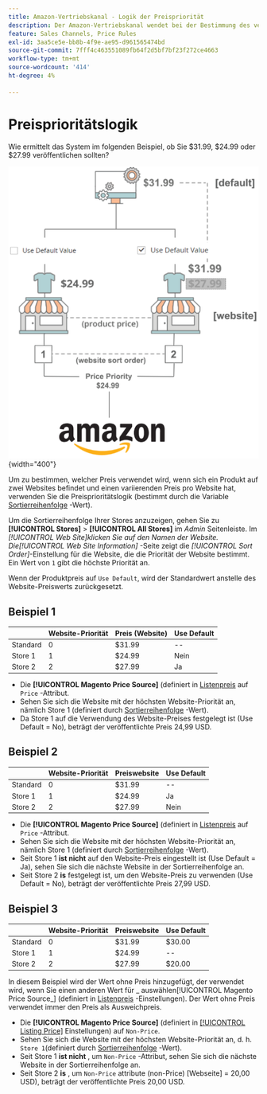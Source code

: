 ```yaml
---
title: Amazon-Vertriebskanal - Logik der Preispriorität
description: Der Amazon-Vertriebskanal wendet bei der Bestimmung des veröffentlichten Preises für eine Amazon-Auflistung eine Priorisierung an.
feature: Sales Channels, Price Rules
exl-id: 3aa5ce5e-bb8b-4f9e-ae95-d961565474bd
source-git-commit: 7fff4c463551089fb64f2d5bf7bf23f272ce4663
workflow-type: tm+mt
source-wordcount: '414'
ht-degree: 4%

---
```


# Preisprioritätslogik

Wie ermittelt das System im folgenden Beispiel, ob Sie $31.99, $24.99 oder $27.99 veröffentlichen sollten?

![Umfang der Handelspreise](assets/amazon-price-scope.png){width="400"}

Um zu bestimmen, welcher Preis verwendet wird, wenn sich ein Produkt auf zwei Websites befindet und einen variierenden Preis pro Website hat, verwenden Sie die Preisprioritätslogik (bestimmt durch die Variable [Sortierreihenfolge](https://experienceleague.adobe.com/docs/commerce-admin/stores-sales/site-store/store-views.html) -Wert).

Um die Sortierreihenfolge Ihrer Stores anzuzeigen, gehen Sie zu **[!UICONTROL Stores]** > **[!UICONTROL All Stores]** im _Admin_ Seitenleiste. Im _[!UICONTROL Web Site]_klicken Sie auf den Namen der Website. Die_[!UICONTROL Web Site Information]_ -Seite zeigt die _[!UICONTROL Sort Order]_-Einstellung für die Website, die die Priorität der Website bestimmt. Ein Wert von `1` gibt die höchste Priorität an.

Wenn der Produktpreis auf `Use Default`, wird der Standardwert anstelle des Website-Preiswerts zurückgesetzt.

## Beispiel 1

|         | Website-Priorität | Preis (Website) | Use Default |
|---------|------------------|-----------------|-------------|
| Standard | 0 | $31.99 | -- |
| Store 1 | 1 | $24.99 | Nein |
| Store 2 | 2 | $27.99 | Ja |

- Die **[!UICONTROL Magento Price Source]** (definiert in [Listenpreis](./listing-price.md) auf `Price` -Attribut.
- Sehen Sie sich die Website mit der höchsten Website-Priorität an, nämlich Store 1 (definiert durch [Sortierreihenfolge](https://experienceleague.adobe.com/docs/commerce-admin/stores-sales/site-store/store-views.html) -Wert).
- Da Store 1 auf die Verwendung des Website-Preises festgelegt ist (Use Default = No), beträgt der veröffentlichte Preis 24,99 USD.

## Beispiel 2

|         | Website-Priorität | Preiswebsite | Use Default |
|---------|------------------|---------------|-------------|
| Standard | 0 | $31.99 | -- |
| Store 1 | 1 | $24.99 | Ja |
| Store 2 | 2 | $27.99 | Nein |

- Die **[!UICONTROL Magento Price Source]** (definiert in [Listenpreis](./listing-price.md) auf `Price` -Attribut.
- Sehen Sie sich die Website mit der höchsten Website-Priorität an, nämlich Store 1 (definiert durch [Sortierreihenfolge](https://experienceleague.adobe.com/docs/commerce-admin/stores-sales/site-store/store-views.html) -Wert).
- Seit Store 1 **ist nicht** auf den Website-Preis eingestellt ist (Use Default = Ja), sehen Sie sich die nächste Website in der Sortierreihenfolge an.
- Seit Store 2 **is** festgelegt ist, um den Website-Preis zu verwenden (Use Default = No), beträgt der veröffentlichte Preis 27,99 USD.

## Beispiel 3

|         | Website-Priorität | Preiswebsite | Use Default |
|---------|------------------|---------------|-------------|
| Standard | 0 | $31.99 | $30.00 |
| Store 1 | 1 | $24.99 | -- |
| Store 2 | 2 | $27.99 | $20.00 |

In diesem Beispiel wird der Wert ohne Preis hinzugefügt, der verwendet wird, wenn Sie einen anderen Wert für _ auswählen[!UICONTROL Magento Price Source_] (definiert in [Listenpreis](./listing-price.md) -Einstellungen). Der Wert ohne Preis verwendet immer den Preis als Ausweichpreis.

- Die **[!UICONTROL Magento Price Source]** (definiert in [[!UICONTROL Listing Price]](./listing-price.md) Einstellungen) auf `Non-Price`.
- Sehen Sie sich die Website mit der höchsten Website-Priorität an, d. h. `Store 1`(definiert durch [Sortierreihenfolge](https://experienceleague.adobe.com/docs/commerce-admin/stores-sales/site-store/store-views.html) -Wert).
- Seit Store 1 **ist nicht** , um `Non-Price` -Attribut, sehen Sie sich die nächste Website in der Sortierreihenfolge an.
- Seit Store 2 **is** , um `Non-Price` attribute (non-Price) [Webseite] = 20,00 USD), beträgt der veröffentlichte Preis 20,00 USD.
